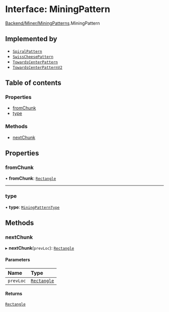 # Interface: MiningPattern

[Backend/Miner/MiningPatterns](../modules/Backend_Miner_MiningPatterns.md).MiningPattern

## Implemented by

- [`SpiralPattern`](../classes/Backend_Miner_MiningPatterns.SpiralPattern.md)
- [`SwissCheesePattern`](../classes/Backend_Miner_MiningPatterns.SwissCheesePattern.md)
- [`TowardsCenterPattern`](../classes/Backend_Miner_MiningPatterns.TowardsCenterPattern.md)
- [`TowardsCenterPatternV2`](../classes/Backend_Miner_MiningPatterns.TowardsCenterPatternV2.md)

## Table of contents

### Properties

- [fromChunk](Backend_Miner_MiningPatterns.MiningPattern.md#fromchunk)
- [type](Backend_Miner_MiningPatterns.MiningPattern.md#type)

### Methods

- [nextChunk](Backend_Miner_MiningPatterns.MiningPattern.md#nextchunk)

## Properties

### fromChunk

• **fromChunk**: [`Rectangle`](types_global_GlobalTypes.Rectangle.md)

---

### type

• **type**: [`MiningPatternType`](../enums/Backend_Miner_MiningPatterns.MiningPatternType.md)

## Methods

### nextChunk

▸ **nextChunk**(`prevLoc`): [`Rectangle`](types_global_GlobalTypes.Rectangle.md)

#### Parameters

| Name      | Type                                                 |
| :-------- | :--------------------------------------------------- |
| `prevLoc` | [`Rectangle`](types_global_GlobalTypes.Rectangle.md) |

#### Returns

[`Rectangle`](types_global_GlobalTypes.Rectangle.md)
